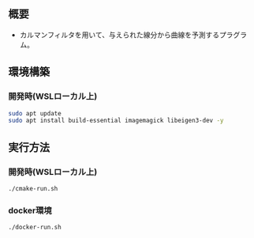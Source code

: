 ## 概要
- カルマンフィルタを用いて、与えられた線分から曲線を予測するプラグラム。

## 環境構築
### 開発時(WSLローカル上)
```bash
sudo apt update
sudo apt install build-essential imagemagick libeigen3-dev -y
```

## 実行方法
### 開発時(WSLローカル上)
```bash
./cmake-run.sh 
```

### docker環境
```bash
./docker-run.sh
```